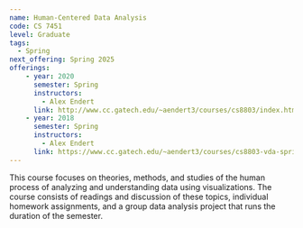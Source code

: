 ```yaml
---
name: Human-Centered Data Analysis
code: CS 7451
level: Graduate
tags: 
  - Spring
next_offering: Spring 2025
offerings:
    - year: 2020
      semester: Spring
      instructors: 
        - Alex Endert
      link: http://www.cc.gatech.edu/~aendert3/courses/cs8803/index.html
    - year: 2018
      semester: Spring
      instructors: 
        - Alex Endert
      link: https://www.cc.gatech.edu/~aendert3/courses/cs8803-vda-spring2018/index.html
---
```


This course focuses on theories, methods, and studies of the human process of analyzing and understanding data using visualizations. The course consists of readings and discussion of these topics, individual homework assignments, and a group data analysis project that runs the duration of the semester.
